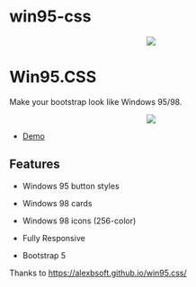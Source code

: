 # win95-css

<p align="center">
    <a href="https://alexbsoft.github.io/win95.css/">
        <img src="https://i.imgur.com/kbXAcTA.png">
    </a>
</p>

# Win95.CSS

Make your bootstrap look like Windows 95/98.
<p align="center">
    <a href="https://alexbsoft.github.io/win95.css/personal_page.html">
        <img src="https://i.imgur.com/vP9AzdG.png">
    </a>
</p>

- [Demo](https://thounny.github.io/win95-css/)

## Features

- Windows 95 button styles

- Windows 98 cards

- Windows 98 icons (256-color)

- Fully Responsive

- Bootstrap 5


Thanks to https://alexbsoft.github.io/win95.css/
